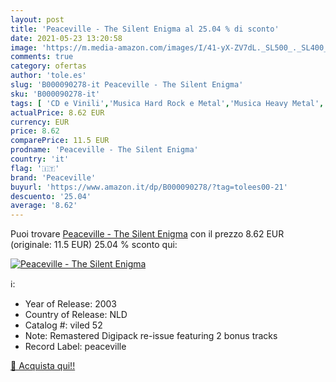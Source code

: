 ```yaml
---
layout: post
title: 'Peaceville - The Silent Enigma al 25.04 % di sconto'
date: 2021-05-23 13:20:58
image: 'https://m.media-amazon.com/images/I/41-yX-ZV7dL._SL500_._SL400_.jpg'
comments: true
category: ofertas
author: 'tole.es'
slug: 'B000090278-it Peaceville - The Silent Enigma'
sku: 'B000090278-it'
tags: [ 'CD e Vinili','Musica Hard Rock e Metal','Musica Heavy Metal','Pop','peaceville', ]
actualPrice: 8.62 EUR
currency: EUR
price: 8.62
comparePrice: 11.5 EUR
prodname: 'Peaceville - The Silent Enigma'
country: 'it'
flag: '🇮🇹'
brand: 'Peaceville'
buyurl: 'https://www.amazon.it/dp/B000090278/?tag=tolees00-21'
descuento: '25.04'
average: '8.62'
---
```


Puoi trovare [Peaceville - The Silent Enigma](https://www.amazon.it/dp/B000090278/?tag=tolees00-21) con il prezzo 8.62 EUR (originale: 11.5 EUR) 25.04 % sconto qui:

[![Peaceville - The Silent Enigma](https://m.media-amazon.com/images/I/41-yX-ZV7dL._SL500_._SL400_.jpg)](https://www.amazon.it/dp/B000090278/?tag=tolees00-21)

ℹ️:

- Year of Release: 2003
- Country of Release: NLD
- Catalog #: viled 52
- Note: Remastered Digipack re-issue featuring 2 bonus tracks
- Record Label: peaceville

[🛒 Acquista qui!!](https://www.amazon.it/dp/B000090278/?tag=tolees00-21)
